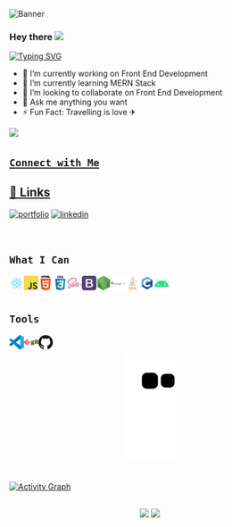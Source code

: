 ![Banner](https://media.giphy.com/media/M9gbBd9nbDrOTu1Mqx/giphy.gif)
 

### Hey there <img src="https://media.giphy.com/media/hvRJCLFzcasrR4ia7z/giphy.gif" width="25px">
[![Typing SVG](https://readme-typing-svg.herokuapp.com?size=32&duration=4000&color=FF0000&center=true&width=500&lines=Hi,+This+is++SOJOL...💻;But+You+Can+Call+Me...;Programming+Lover...❤;Thank+you+so+much+for;Following+my+GitHub🥰)](https://md-moniruzzaman-325b4.web.app/)

- 🔭 I’m currently working on Front End Development
- 🌱 I’m currently learning MERN Stack
- 👯 I’m looking to collaborate on Front End Development 
- 💬 Ask me anything you want
- ⚡ Fun Fact: Travelling is love ✈

<div align="left">
<!--- portfolio launch image --->
<a href="https://md-moniruzzaman-325b4.web.app/">
  <img height="300" src="https://i.ibb.co/MnsBMx0/coder-husbend.png"/>
  
</div>
 
## `Connect with Me`
 
## 🔗 Links

[![portfolio](https://img.shields.io/badge/my_portfolio-000?style=for-the-badge&logo=ko-fi&logoColor=white)](https://md-moniruzzaman-325b4.web.app/)
[![linkedin](https://img.shields.io/badge/linkedin-0A66C2?style=for-the-badge&logo=linkedin&logoColor=white)](https://www.linkedin.com/in/moniruzzaman-eee/)
<!-- [![twitter](https://img.shields.io/badge/twitter-1DA1F2?style=for-the-badge&logo=twitter&logoColor=white)](https://twitter.com/MdMonir09411691) -->
<br />
 
## `What I Can` 
 
<p align="center">
<img align="left" alt="React" width="26px" src="https://raw.githubusercontent.com/github/explore/80688e429a7d4ef2fca1e82350fe8e3517d3494d/topics/react/react.png" />
<img align="left" alt="React" width="26px" src="https://raw.githubusercontent.com/github/explore/80688e429a7d4ef2fca1e82350fe8e3517d3494d/topics/javascript/javascript.png" />
<img align="left" alt="HTML5" width="26px" src="https://raw.githubusercontent.com/github/explore/80688e429a7d4ef2fca1e82350fe8e3517d3494d/topics/html/html.png" />
<img align="left" alt="CSS3" width="26px" src="https://raw.githubusercontent.com/github/explore/80688e429a7d4ef2fca1e82350fe8e3517d3494d/topics/css/css.png" />
<img align="left" alt="Sass" width="26px" src="https://raw.githubusercontent.com/github/explore/80688e429a7d4ef2fca1e82350fe8e3517d3494d/topics/sass/sass.png" />
<img align="left" alt="Sass" width="26px" src="https://raw.githubusercontent.com/github/explore/80688e429a7d4ef2fca1e82350fe8e3517d3494d/topics/bootstrap/bootstrap.png" />
<img align="left" alt="Node.js" width="26px" src="https://raw.githubusercontent.com/github/explore/80688e429a7d4ef2fca1e82350fe8e3517d3494d/topics/nodejs/nodejs.png" />
<img align="left" alt="MongoDB" width="26px" src="https://raw.githubusercontent.com/github/explore/80688e429a7d4ef2fca1e82350fe8e3517d3494d/topics/mongodb/mongodb.png" />
<img align="left" alt="Sass" width="26px" src="https://raw.githubusercontent.com/github/explore/80688e429a7d4ef2fca1e82350fe8e3517d3494d/topics/java/java.png" />
<img align="left" alt="Sass" width="26px" src="https://raw.githubusercontent.com/github/explore/80688e429a7d4ef2fca1e82350fe8e3517d3494d/topics/c/c.png" />
<img align="left" alt="GitHub" width="26px" src="https://raw.githubusercontent.com/github/explore/78df643247d429f6cc873026c0622819ad797942/topics/android/android.png" />
</p>
<br /> 
<br />
 
## `Tools` 
 
<img align="left" alt="Visual Studio Code" width="26px" src="https://raw.githubusercontent.com/github/explore/80688e429a7d4ef2fca1e82350fe8e3517d3494d/topics/visual-studio-code/visual-studio-code.png" />
<img align="left" alt="Git" width="26px" src="https://raw.githubusercontent.com/github/explore/80688e429a7d4ef2fca1e82350fe8e3517d3494d/topics/git/git.png" /> 
<img align="left" alt="GitHub" width="26px" src="https://raw.githubusercontent.com/github/explore/78df643247d429f6cc873026c0622819ad797942/topics/github/github.png" />
<br />
<br />  

<div align="center"> <img src="https://raw.githubusercontent.com/muhiqsimui/muhiqsimui/output/github-contribution-grid-snake.svg" /></div>
<br /> 
<br />
 <!-- chart -->
<a href="#"><img alt="Activity Graph" src="https://activity-graph.herokuapp.com/graph?username=sojol4242&bg_color=1F222E&color=ffffff&line=f08c2d&point=444040&area=true&hide_border=true" /></a>
<br /> 
<br />
<p align="center">
<img width="400px" src="https://github-readme-stats.vercel.app/api?username=sojol4242&count_private=true&show_icons=true&theme=material-palenight&hide_border=true&bg_color=1F222E" />
<img width="400px" src="https://github-readme-streak-stats.herokuapp.com?user=sojol4242&theme=material-palenight&hide_border=true&fire=C77800&ring=7C2AE8&background=1F222E" />
</p>

 
 
 
 
